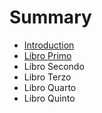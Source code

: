 # Summary

* [Introduction](README.md)
* [Libro Primo](libro-primo.md)
* Libro Secondo
* Libro Terzo
* Libro Quarto
* Libro Quinto

